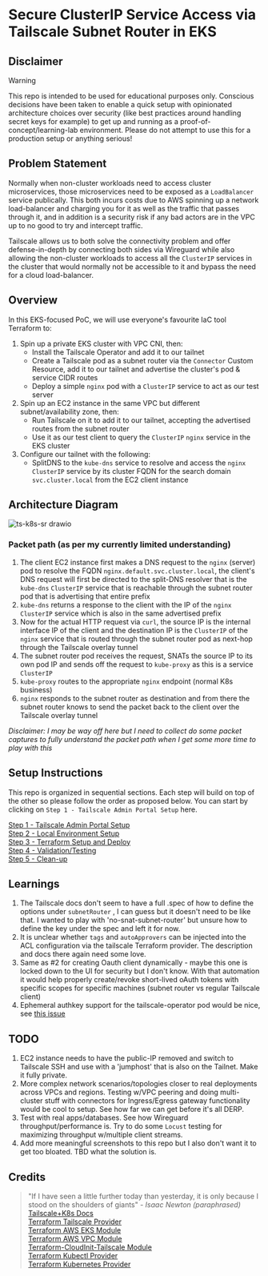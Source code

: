 # Secure ClusterIP Service Access via Tailscale Subnet Router in EKS

## Disclaimer
> [!WARNING]
> This repo is intended to be used for educational purposes only. Conscious decisions have been taken to enable a quick setup with opinionated architecture choices over security (like best practices around handling secret keys for example) to get up and running as a proof-of-concept/learning-lab environment. Please do not attempt to use this for a production setup or anything serious! 

## Problem Statement

Normally when non-cluster workloads need to access cluster microservices, those microservices need to be exposed as a ```LoadBalancer``` service publically. This both incurs costs due to AWS spinning up a network load-balancer and charging you for it as well as the traffic that passes through it, and in addition is a security risk if any bad actors are in the VPC up to no good to try and intercept traffic.

Tailscale allows us to both solve the connectivity problem and offer defense-in-depth by connecting both sides via Wireguard while also allowing the non-cluster workloads to access all the ```ClusterIP``` services in the cluster that would normally not be accessible to it and bypass the need for a cloud load-balancer.

## Overview

In this EKS-focused PoC, we will use everyone's favourite IaC tool Terraform to:

1. Spin up a private EKS cluster with VPC CNI, then:
   - Install the Tailscale Operator and add it to our tailnet
   - Create a Tailscale pod as a subnet router via the ```Connector``` Custom Resource, add it to our tailnet and advertise the cluster's pod & service CIDR routes
   - Deploy a simple ```nginx``` pod with a ```ClusterIP``` service to act as our test server
2. Spin up an EC2 instance in the same VPC but different subnet/availability zone, then:
   - Run Tailscale on it to add it to our tailnet, accepting the advertised routes from the subnet router
   - Use it as our test client to query the ```ClusterIP``` ```nginx``` service in the EKS cluster
3. Configure our tailnet with the following:
   - SplitDNS to the ```kube-dns``` service to resolve and access the ```nginx``` ```ClusterIP``` service by its cluster FQDN for the search domain ```svc.cluster.local``` from the EC2 client instance

## Architecture Diagram

![ts-k8s-sr drawio](https://github.com/user-attachments/assets/c8dc008e-b5ad-44bb-9fab-823125ba6deb)

### Packet path (as per my currently limited understanding)

1. The client EC2 instance first makes a DNS request to the `nginx` (server) pod to resolve the FQDN `nginx.default.svc.cluster.local`, the client's DNS request will first be directed to the split-DNS resolver that is the `kube-dns` `ClusterIP` service that is reachable through the subnet router pod that is advertising that entire prefix
2. `kube-dns` returns a response to the client with the IP of the `nginx` `ClusterIP` service which is also in the same advertised prefix
3. Now for the actual HTTP request via `curl`, the source IP is the internal interface IP of the client and the destination IP is the `ClusterIP` of the `nginx` service that is routed through the subnet router pod as next-hop through the Tailscale overlay tunnel
4. The subnet router pod receives the request, SNATs the source IP to its own pod IP and sends off the request to `kube-proxy` as this is a service `ClusterIP`
5. `kube-proxy` routes to the appropriate `nginx` endpoint (normal K8s business)
6. `nginx` responds to the subnet router as destination and from there the subnet router knows to send the packet back to the client over the Tailscale overlay tunnel

*Disclaimer: I may be way off here but I need to collect do some packet captures to fully understand the packet path when I get some more time to play with this*

## Setup Instructions

This repo is organized in sequential sections. Each step will build on top of the other so please follow the order as proposed below. You can start by clicking on `Step 1 - Tailscale Admin Portal Setup` here. 

[Step 1 - Tailscale Admin Portal Setup](sections/section-1-ts-admin-portal.md)  
[Step 2 - Local Environment Setup](sections/section-2-local-env.md)  
[Step 3 - Terraform Setup and Deploy](sections/section-3-terraform-setup.md)  
[Step 4 - Validation/Testing](sections/section-4-validation.md)  
[Step 5 - Clean-up](sections/section-5-cleanup.md)  

## Learnings

1. The Tailscale docs don't seem to have a full .spec of how to define the options under `subnetRouter` , I can guess but it doesn't need to be like that. I wanted to play with 'no-snat-subnet-router' but unsure how to define the key under the spec and left it for now.
2. It is unclear whether `tags` and `autoApprovers` can be injected into the ACL configuration via the tailscale Terraform provider. The description and docs there again need some love.
3. Same as #2 for creating Oauth client dynamically - maybe this one is locked down to the UI for security but I don't know. With that automation it would help properly create/revoke short-lived oAuth tokens with specific scopes for specific machines (subnet router vs regular Tailscale client)
4. Ephemeral authkey support for the tailscale-operator pod would be nice, see [this issue](https://github.com/tailscale/tailscale/issues/10166)

## TODO

1. EC2 instance needs to have the public-IP removed and switch to Tailscale SSH and use with a 'jumphost' that is also on the Tailnet. Make it fully private.
2. More complex network scenarios/topologies closer to real deployments across VPCs and regions. Testing w/VPC peering and doing multi-cluster stuff with connectors for Ingress/Egress gateway functionality would be cool to setup. See how far we can get before it's all DERP.
3. Test with real apps/databases. See how Wireguard throughput/performance is. Try to do some `Locust` testing for maximizing throughput w/multiple client streams.
4. Add more meaningful screenshots to this repo but I also don't want it to get too bloated. TBD what the solution is.

## Credits

>"If I have seen a little further today than yesterday, it is only because I stood on the shoulders of giants" - *Isaac Newton (paraphrased)*  
[Tailscale+K8s Docs](https://tailscale.com/kb/1185/kubernetes)  
[Terraform Tailscale Provider](https://registry.terraform.io/providers/tailscale/tailscale/latest)  
[Terraform AWS EKS Module](https://registry.terraform.io/modules/terraform-aws-modules/eks/aws/latest)  
[Terraform AWS VPC Module](https://registry.terraform.io/modules/terraform-aws-modules/vpc/aws/latest)  
[Terraform-CloudInit-Tailscale Module](https://github.com/lbrlabs/terraform-cloudinit-tailscale)  
[Terraform Kubectl Provider](https://registry.terraform.io/providers/gavinbunney/kubectl/latest)  
[Terraform Kubernetes Provider](https://registry.terraform.io/providers/hashicorp/kubernetes/latest/docs)  
